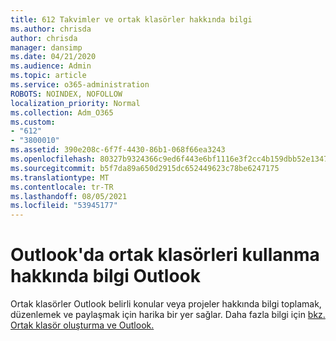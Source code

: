 ```yaml
---
title: 612 Takvimler ve ortak klasörler hakkında bilgi
ms.author: chrisda
author: chrisda
manager: dansimp
ms.date: 04/21/2020
ms.audience: Admin
ms.topic: article
ms.service: o365-administration
ROBOTS: NOINDEX, NOFOLLOW
localization_priority: Normal
ms.collection: Adm_O365
ms.custom:
- "612"
- "3800010"
ms.assetid: 390e208c-6f7f-4430-86b1-068f66ea3243
ms.openlocfilehash: 80327b9324366c9ed6f443e6bf1116e3f2cc4b159dbb52e1347073e82273b93c
ms.sourcegitcommit: b5f7da89a650d2915dc652449623c78be6247175
ms.translationtype: MT
ms.contentlocale: tr-TR
ms.lasthandoff: 08/05/2021
ms.locfileid: "53945177"
---
```

# <a name="learn-about-using-public-folders-in-outlook"></a>Outlook'da ortak klasörleri kullanma hakkında bilgi Outlook

Ortak klasörler Outlook belirli konular veya projeler hakkında bilgi toplamak, düzenlemek ve paylaşmak için harika bir yer sağlar. Daha fazla bilgi için [bkz. Ortak klasör oluşturma ve Outlook.](https://support.office.com/article/a2835011-d524-4a5c-a207-05c159bb2a97)
